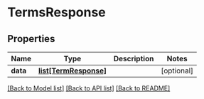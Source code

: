 # TermsResponse

## Properties
Name | Type | Description | Notes
------------ | ------------- | ------------- | -------------
**data** | [**list[TermResponse]**](TermResponse.md) |  | [optional] 

[[Back to Model list]](README.md#documentation-for-models) [[Back to API list]](README.md#documentation-for-api-endpoints) [[Back to README]](README.md)


